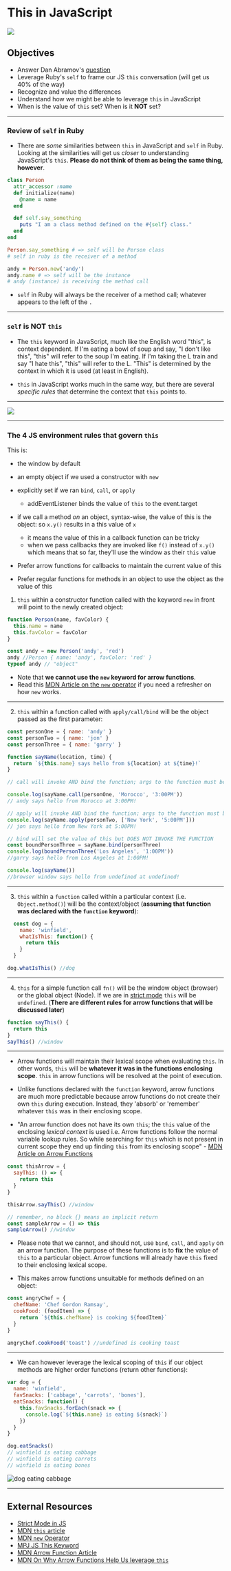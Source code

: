 # This in JavaScript

![](https://media.giphy.com/media/3o7buirYcmV5nSwIRW/giphy.gif)



## Objectives

- Answer Dan Abramov's [question](https://twitter.com/dan_abramov/status/790858537513656320)
- Leverage Ruby's `self` to frame our JS `this` conversation (will get us 40% of the way)
- Recognize and value the differences
- Understand how we might be able to leverage `this` in JavaScript
- When is the value of `this` set? When is it **NOT** set?

---



### Review of `self` in Ruby

- There are _some_ similarities between `this` in JavaScript and `self` in Ruby. Looking at the similarities will get us _closer_ to understanding JavaScript's `this`. **Please do not think of them as being the same thing, however**.

```ruby
class Person
  attr_accessor :name
  def initialize(name)
    @name = name
  end

  def self.say_something
    puts "I am a class method defined on the #{self} class."
  end
end

Person.say_something # => self will be Person class
# self in ruby is the receiver of a method

andy = Person.new('andy')
andy.name # => self will be the instance
# andy (instance) is receiving the method call
```

- `self` in Ruby will always be the receiver of a method call; whatever appears to the left of the `.`

---




### `self` is NOT `this`

- The `this` keyword in JavaScript, much like the English word "this", is context dependent. If I'm eating a bowl of soup and say, "I don't like this", "this" will refer to the soup I'm eating. If I'm taking the L train and say "I hate this", "this" will refer to the L. "This" is determined by the context in which it is used (at least in English).

- `this` in JavaScript works much in the same way, but there are several _specific rules_ that determine the context that `this` points to.

---

![](https://media.giphy.com/media/l46CbZ7KWEhN1oci4/giphy.gif)

---





### The 4 JS environment rules that govern `this`

This is:

* the window by default
* an empty object if we used a constructor with `new`
* explicitly set if we ran `bind`, `call`, or `apply`
  * addEventListener binds the value of `this` to the event.target
* if we call a method _on_ an object, syntax-wise, the value of this
  is the object: so `x.y()` results in a this value of `x`
  * it means the value of this in a callback function can be tricky
  * when we pass callbacks they are invoked like `f()` instead of `x.y()`
    which means that so far, they'll use the window as their `this` value

* Prefer arrow functions for callbacks to maintain the current value of this
* Prefer regular functions for methods in an object to use the object as
  the value of this



1.  `this` within a constructor function called with the keyword `new` in front will point to the newly created object:

```javascript
function Person(name, favColor) {
  this.name = name
  this.favColor = favColor
}

const andy = new Person('andy', 'red')
andy //Person { name: 'andy', favColor: 'red' }
typeof andy // "object"
```

  - Note that **we cannot use the `new` keyword for arrow functions**.
  - Read this [MDN Article on the `new` operator](https://developer.mozilla.org/en-US/docs/Web/JavaScript/Reference/Operators/new) if you need a refresher on how `new` works.

---

2. `this` within a function called with `apply/call/bind` will be the object passed as the first parameter:

```javascript
const personOne = { name: 'andy' }
const personTwo = { name: 'jon' }
const personThree = { name: 'garry' }

function sayName(location, time) {
  return `${this.name} says hello from ${location} at ${time}!`
}

// call will invoke AND bind the function; args to the function must be comma separated

console.log(sayName.call(personOne, 'Morocco', '3:00PM'))
// andy says hello from Morocco at 3:00PM!

// apply will invoke AND bind the function; args to the function must be in an array
console.log(sayName.apply(personTwo, ['New York', '5:00PM']))
// jon says hello from New York at 5:00PM!

// bind will set the value of this but DOES NOT INVOKE THE FUNCTION
const boundPersonThree = sayName.bind(personThree)
console.log(boundPersonThree('Los Angeles', '1:00PM'))
//garry says hello from Los Angeles at 1:00PM!

console.log(sayName())
//browser window says hello from undefined at undefined!
```

---

3.  `this` within a `function` called within a particular context (i.e. `Object.method()`) will be the context/object (**assuming that function was declared with the `function` keyword**):

```javascript
  const dog = {
    name: 'winfield',
    whatIsThis: function() {
      return this
    }
  }

dog.whatIsThis() //dog
```

---

4.  `this` for a simple function call `fn()` will be the window object (browser) or the global object (Node). If we are in [strict mode](https://developer.mozilla.org/en-US/docs/Web/JavaScript/Reference/Strict_mode) `this` will be `undefined`. (**There are different rules for arrow functions that will be discussed later**)

```javascript
function sayThis() {
  return this
}
sayThis() //window
```

---


- Arrow functions will maintain their lexical scope when evaluating `this`. In other words, `this` will be **whatever it was in the functions enclosing scope**. `this` in arrow functions will be resolved at the point of execution.

- Unlike functions declared with the `function` keyword, arrow functions are much more predictable because arrow functions do not create their own `this` during execution. Instead, they 'absorb' or 'remember' whatever `this` was in their enclosing scope.

- "An arrow function does not have its own `this`; the `this` value of the enclosing _lexical context_ is used i.e. Arrow functions follow the normal variable lookup rules. So while searching for `this` which is not present in current scope they end up finding `this` from its enclosing scope" - [MDN Article on Arrow Functions](https://developer.mozilla.org/en-US/docs/Web/JavaScript/Reference/Functions/Arrow_functions)

```javascript
const thisArrow = {
  sayThis: () => {
    return this
  }
}

thisArrow.sayThis() //window

// remember, no block {} means an implicit return
const sampleArrow = () => this
sampleArrow() //window

```

- Please note that we cannot, and should not, use `bind`, `call`, and `apply` on an arrow function. The purpose of these functions is to **fix** the value of `this` to a particular object. Arrow functions will already have `this` fixed to their enclosing lexical scope.

- This makes arrow functions unsuitable for methods defined on an object:

```javascript
const angryChef = {
  chefName: 'Chef Gordon Ramsay',
  cookFood: (foodItem) => {
    return `${this.chefName} is cooking ${foodItem}`
  }
}

angryChef.cookFood('toast') //undefined is cooking toast
```

---

- We can however leverage the lexical scoping of `this` if our object methods are higher order functions (return other functions):

```javascript
var dog = {
  name: 'winfield',
  favSnacks: ['cabbage', 'carrots', 'bones'],
  eatSnacks: function() {
    this.favSnacks.forEach(snack => {
      console.log(`${this.name} is eating ${snack}`)
    })
  }
}

dog.eatSnacks()
// winfield is eating cabbage
// winfield is eating carrots
// winfield is eating bones
```

![dog eating cabbage](https://media.giphy.com/media/WLbtNNR5TKJBS/giphy.gif)

---




## External Resources

- [Strict Mode in JS](https://developer.mozilla.org/en-US/docs/Web/JavaScript/Reference/Strict_mode)
- [MDN `this` article](https://developer.mozilla.org/en-US/docs/Web/JavaScript/Reference/Operators/this)
- [MDN `new` Operator](https://developer.mozilla.org/en-US/docs/Web/JavaScript/Reference/Operators/new)
- [MPJ JS This Keyword](https://www.youtube.com/watch?v=GhbhD1HR5vk)
- [MDN Arrow Function Article](https://developer.mozilla.org/en-US/docs/Web/JavaScript/Reference/Functions/Arrow_functions)
- [MDN On Why Arrow Functions Help Us leverage `this`](https://developer.mozilla.org/en-US/docs/Web/JavaScript/Guide/Functions#No_separate_this)
